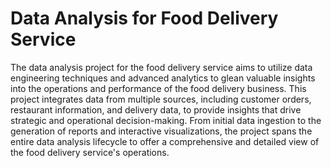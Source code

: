 # Data Analysis for Food Delivery Service 

The data analysis project for the food delivery service aims to utilize data engineering techniques and advanced analytics to glean valuable insights into the operations and performance of the food delivery business. This project integrates data from multiple sources, including customer orders, restaurant information, and delivery data, to provide insights that drive strategic and operational decision-making. From initial data ingestion to the generation of reports and interactive visualizations, the project spans the entire data analysis lifecycle to offer a comprehensive and detailed view of the food delivery service's operations.   
   
   


 
 
 
